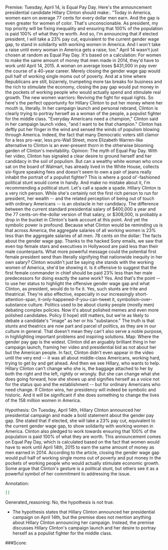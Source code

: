 
Premise:
Tuesday, April 14, is Equal Pay Day. Here's the announcement presidential candidate Hillary Clinton should make:. "Today in America, women earn on average 77 cents for every dollar men earn.  And the gap is even greater for women of color. That's unconscionable.  As president, my top priority will be fixing inequality and ensuring that 100% of the population is paid 100% of what they're worth.  And so, I'm announcing that if elected president, I will take a 23% pay cut, equivalent to the current gender wage gap, to stand in solidarity with working women in America. And I won't take a raise until every woman in America gets a raise, too." April 14 wasn't just chosen at random as Equal Pay Day. It's based on a calculation: For women to make the same amount of money that men made in 2014, they'd have to work until April 14, 2015. A woman on average loses $431,000 in pay over the course of a 40-year career. Merely closing the gender wage gap would pull half of working single moms out of poverty.  And at a time where Republicans are still, bizarrely, trumpeting more tax breaks for business and the rich to stimulate the economy, closing the pay gap would put money in the pockets of working people who would actually spend and stimulate real growth. The new women warriors: Reviving the fight for equal rights. So here's the perfect opportunity for Hillary Clinton to put her money where her mouth is, literally. In her campaign launch and personal rebrand, Clinton is clearly trying to portray herself as a woman of the people, a populist fighter for the middle class. "Everyday Americans need a champion," Clinton said in her campaign launch video, "and I want to be that champion." Clinton has deftly put her finger in the wind and sensed the winds of populism blowing through America. Indeed, the fact that many Democratic voters still clamor for a less pro-war, less pro-Wall Street, more Elizabeth Warren-like alternative to Clinton is an ever-present thorn in the otherwise blooming garden of Clinton's inevitability. Opinion: The myth of Equal Pay Day. With her video, Clinton has signaled a clear desire to ground herself and her candidacy in the soil of populism. But can a wealthy white woman who once sat on the board of Walmart, has already lived in the White House, collects six-figure speaking fees and doesn't seem to own a pair of jeans really inhabit the portrait of a populist fighter? This is where a good ol'-fashioned political stunt would come in handy.  And make no mistake about it, I'm recommending a political stunt. Let's call a spade a spade. Hillary Clinton is a very rich person. While she's certainly not the first rich person to run for president, her wealth -- and the related perception of being out of touch with ordinary Americans -- is an obstacle in her candidacy. The difference between the current standard presidential salary of $400,000 a year and the 77 cents-on-the-dollar version of that salary, or $308,000, is probably a drop in the bucket in Clinton's bank account at this point. And yet the symbolic power is profound. Because what Clinton would be reminding us is that across America, the aggregate salaries of all working women is 23% less than the aggregate salaries of all men. 78 cents on the dollar: The facts about the gender wage gap. Thanks to the hacked Sony emails, we saw that even top female stars and executives in Hollywood are paid less than their male counterparts. What more powerful message could the potential first female president send than literally signifying that nationwide inequity in her own salary? Clinton wouldn't just be saying she stands with the working women of America, she'd be showing it. Is it offensive to suggest that the first female commander in chief should be paid 23% less than her male predecessors for doing exactly the same work?  Yes. And that's the point -- to use her status to highlight the offensive gender wage gap and what Clinton, as president, would do to fix it. Yes, such stunts are trite and theatrical.  They're also effective, especially in our increasingly short-attention-span, it-only-happened-if-you-can-tweet it, symbolism-over-substance culture. Politics used to be about clunky people (mostly men) debating complex policies. Now it's about polished memes and even more polished candidates. Policy (I hope) still matters, but we're as likely to debate a candidate's "image" as her or his "substance." The truth is that stunts and theatrics are now part and parcel of politics, as they are in our culture in general. That doesn't mean they can't also serve a noble purpose, in highlighting important problems and inspiring solutions. Map: Where the gender pay gap is the widest. Clinton did an arguably brilliant thing in her campaign launch, framing her video and presidential bid as not about her but the American people. In fact, Clinton didn't even appear in the video until the very end -- it was all about middle-class Americans, working hard, trying to get by and get ahead. And then we see Hillary, who wants to help. Hillary Clinton can't change who she is, the baggage attached to her by both the right and the left, rightly or wrongly. But she can change what she does going forward, how she shows up and signifies herself as a voice not for the status quo and the establishment -- but for ordinary Americans who need change. If Clinton wins, her presidency will indeed be symbolic and historic. And it will be significant if she does something to change the lives of the 158 million women in America.


Hypothesis:
On Tuesday, April 14th, Hillary Clinton announced her presidential campaign and made a bold statement about the gender pay gap. She stated that if elected, she will take a 23% pay cut, equivalent to the current gender wage gap, to show solidarity with working women in America. Clinton also pledged to work towards ensuring that 100% of the population is paid 100% of what they are worth. This announcement comes on Equal Pay Day, which is calculated based on the fact that women would have to work until April 14th, 2015 to earn the same amount of money as men earned in 2014. According to the article, closing the gender wage gap would pull half of working single moms out of poverty and put money in the pockets of working people who would actually stimulate economic growth. Some argue that Clinton's gesture is a political stunt, but others see it as a powerful symbol of her commitment to addressing the issue.

Annotation:
```json
[]
```

Generated_reasoning:
No, the hypothesis is not true. 
- The hypothesis states that Hillary Clinton announced her presidential campaign on April 14th, but the premise does not mention anything about Hillary Clinton announcing her campaign. Instead, the premise discusses Hillary Clinton's campaign launch and her desire to portray herself as a populist fighter for the middle class.

###Score:
